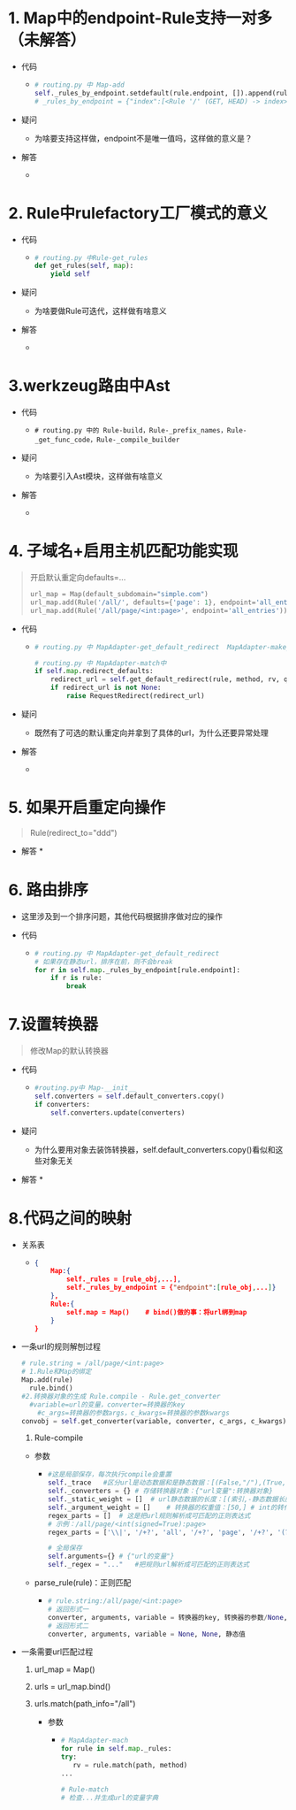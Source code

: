 # 1. Map中的endpoint-Rule支持一对多（未解答）

* 代码

  * ```python
    # routing.py 中 Map-add
    self._rules_by_endpoint.setdefault(rule.endpoint, []).append(rule)
    # _rules_by_endpoint = {"index":[<Rule '/' (GET, HEAD) -> index>, <Rule '/about' (GET, HEAD) -> index>]}
    ```

* 疑问

  * 为啥要支持这样做，endpoint不是唯一值吗，这样做的意义是？

* 解答

  *  

# 2. Rule中rulefactory工厂模式的意义

* 代码

  * ```python
    # routing.py 中Rule-get_rules
    def get_rules(self, map):
        yield self
    ```

* 疑问

  * 为啥要做Rule可迭代，这样做有啥意义

* 解答

  *  

# 3.werkzeug路由中Ast

* 代码

  * ```
    # routing.py 中的 Rule-build，Rule-_prefix_names，Rule-_get_func_code，Rule-_compile_builder
    ```

    

* 疑问
  
  * 为啥要引入Ast模块，这样做有啥意义
* 解答
  
  *  



# 4. 子域名+启用主机匹配功能实现

> 开启默认重定向defaults=...
>
> ```python
> url_map = Map(default_subdomain="simple.com")
> url_map.add(Rule('/all/', defaults={'page': 1}, endpoint='all_entries'))
> url_map.add(Rule('/all/page/<int:page>', endpoint='all_entries'))
> ```

* 代码

  * ```python
    # routing.py 中 MapAdapter-get_default_redirect  MapAdapter-make_redirect_url
    
    # routing.py 中 MapAdapter-match中
    if self.map.redirect_defaults:
        redirect_url = self.get_default_redirect(rule, method, rv, query_args)
        if redirect_url is not None:
            raise RequestRedirect(redirect_url)
    
    ```

* 疑问

  * 既然有了可选的默认重定向并拿到了具体的url，为什么还要异常处理

* 解答

  *  

# 5. 如果开启重定向操作

> Rule(redirect_to="ddd")



* 解答 
  *  

# 6. 路由排序

* 这里涉及到一个排序问题，其他代码根据排序做对应的操作

* 代码

  * ```python
    # routing.py 中 MapAdapter-get_default_redirect
    # 如果存在静态url，排序在前，则不会break
    for r in self.map._rules_by_endpoint[rule.endpoint]:
        if r is rule:
            break
    ```




# 7.设置转换器

> 修改Map的默认转换器

* 代码

  * ```python
    #routing.py中 Map-__init__
    self.converters = self.default_converters.copy()
    if converters:
        self.converters.update(converters)
    
    ```

    

* 疑问
  * 为什么要用对象去装饰转换器，self.default_converters.copy()看似和这些对象无关
* 解答
  *  

# 8.代码之间的映射

* 关系表

  * ```json
    {
        Map:{
            self._rules = [rule_obj,...],
        	self._rules_by_endpoint = {"endpoint":[rule_obj,...]}	# app()：添加路由
        },
    	Rule:{
            self.map = Map()	# bind()做的事：将url绑到map
        }
    }
    ```

    

* 一条url的规则解刨过程

  ```python
  # rule.string = /all/page/<int:page>
  # 1.Rule和Map的绑定
  Map.add(rule) 
  	rule.bind()
  #2.转换器对象的生成 Rule.compile - Rule.get_converter
  	#variable=url的变量，converter=转换器的key
      #c_args=转换器的参数args，c_kwargs=转换器的参数kwargs
  convobj = self.get_converter(variable, converter, c_args, c_kwargs)
  ```

  

  1. Rule-compile

  * 参数

    * ```python
      #这是局部保存，每次执行compile会重置
      self._trace	#区分url是动态数据和是静态数据：[(False,"/"),(True,"url的变量")]
      self._converters = {}	# 存储转换器对象：{"url变量":转换器对象}
      self._static_weight = []	# url静态数据的长度：[(索引,-静态数据长度)]
      self._argument_weight = []	# 转换器的权重值：[50,]	# int的转化器是：50
      regex_parts = []	# 这是把url规则解析成可匹配的正则表达式
      # 示例：/all/page/<int(signed=True):page>
      regex_parts = ['\\|', '/+?', 'all', '/+?', 'page', '/+?', '(?P<page>-?\\d+)']
      
      # 全局保存
      self.arguments={}	# {"url的变量"}
      self._regex = "..."	#把规则url解析成可匹配的正则表达式
      ```

  * parse_rule(rule)：正则匹配

    * ```python
      # rule.string:/all/page/<int:page>
      # 返回形式一
      converter, arguments, variable = 转换器的key, 转换器的参数/None, url的变量值
      # 返回形式二
      converter, arguments, variable = None, None, 静态值
      ```

* 一条需要url匹配过程

  1. url_map = Map()

  2. urls = url_map.bind()

  3. urls.match(path_info="/all")

     * 参数

       * ```python
         # MapAdapter-mach
         for rule in self.map._rules:
         try:
         	rv = rule.match(path, method)
         ...
         
         # Rule-match	
         # 检查...并生成url的变量字典
         ```

         